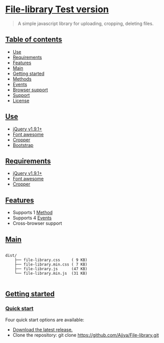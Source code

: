 <h1><a href="#file-library">File-library Test version</a></h1>
<blockquote>A simple javascript library for uploading, cropping, deleting files.</blockquote>
<h2><a class="anchor" href="#table-of-contents" aria-hidden="true">Table of contents</a></h2>
<ul>
	<li><a href="#use">Use</a></li>
	<li><a href="#requirements">Requirements</a></li>
	<li><a href="#features">Features</a></li>
	<li><a href="#main">Main</a></li>
	<li><a href="#getting-started">Getting started</a></li>
	<li><a href="#methods">Methods</a></li>
	<li><a href="#events">Events</a></li>
	<li><a href="#browser-support">Browser support</a></li>
	<li><a href="#support">Support</a></li>
	<li><a href="#license">License</a></li>
</ul>
<h2><a class="anchor" href="#use" aria-hidden="true">Use</a></h2>
<ul>
	<li><a href="https://jquery.com/">jQuery v1.9.1+</a></li>
	<li><a href="http://fontawesome.io/">Font awesome</a></li>
	<li><a href="https://github.com/fengyuanchen/cropper/">Cropper</a></li>
	<li><a href="http://getbootstrap.com/">Bootstrap</a></li>
</ul>
<h2><a class="anchor" href="#requirements" aria-hidden="true">Requirements</a></h2>
<ul>
	<li><a href="https://jquery.com/">jQuery v1.9.1+</a></li>
	<li><a href="http://fontawesome.io/">Font awesome</a></li>
	<li><a href="https://github.com/fengyuanchen/cropper">Cropper</a></li>
</ul>
<h2><a class="anchor" href="#features" aria-hidden="true">Features</a></h2>
<ul>
	<li>Supports 1 <a href="#methods">Method</a></li>
	<li>Supports 4 <a href="#events">Events</a></li>
	<li>Cross-browser support</li>
</ul>
<h2><a class="anchor" href="#main" aria-hidden="true">Main</a></h2>
<pre>
<code>
dist/
    ├── file-library.css     ( 9 KB)
    ├── file-library.min.css ( 7 KB)
    ├── file-library.js      (47 KB)
    └── file-library.min.js  (31 KB)
</code>
</pre>
<h2><a class="anchor" href="#getting-started" aria-hidden="true">Getting started</a></h2>
<h3><a href="#quick-start">Quick start</a></h3>
<p>Four quick start options are available:</p>
<ul>
	<li><a href="https://github.com/Ajjya/File-library/archive/master.zip">Download the latest release.</a></li>
	<li>Clone the repository: git clone <a href="#" target="_blank">https://github.com/Ajjya/File-library.git</a></li>
</ul>
